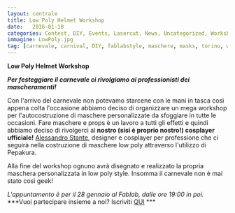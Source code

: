 ```yaml
---
layout: centrale
title: Low Poly Helmet Workshop
date:   2016-01-18
categories: Contest, DIY, Events, Lasercut, News, Uncategorized, Workshop
immagine: LowPoly.jpg
tag: [carnevale, carnival, DIY, fablabstyle, maschere, masks, torino, workshop]
---
```

**Low Poly Helmet Workshop**

***Per festeggiare il carnevale ci rivolgiamo ai professionisti dei mascheramenti!***

Con l'arrivo del carnevale non potevamo starcene con le mani in tasca così appena colta l'occasione abbiamo deciso di organizzare un mega workshop per l'autocostruzione di maschere personalizzate da sfoggiare in tutte le occasioni. Fare maschere e props è un lavoro a tutti gli effetti e quindi abbiamo deciso di rivolgerci al **nostro (sisi è proprio nostro!) cosplayer ufficiale!** [Alessandro Stante](https://www.facebook.com/AlessandroStanteCosplay/), designer e cosplayer per professione che ci seguirà nella costruzione di maschere low poly attraverso l'utilizzo di Pepakura.

Alla fine del workshop ognuno avrà disegnato e realizzato la propria maschera personalizzata in low poly style. Insomma il carnevale non è mai stato così geek!

*L'appuntamento è per il 28 gennaio al Fablab, dalle ore 19:00 in poi.*
***Vuoi partecipare insieme a noi? Iscriviti [QUI](https://www.eventbrite.it/e/biglietti-lowpoly-helmet-workshop-20733607779) ***
